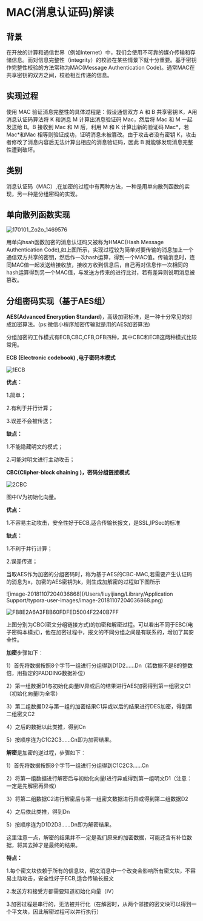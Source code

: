 # MAC(消息认证码)解读



## 背景

在开放的计算和通信世界（例如Internet）中，我们会使用不可靠的媒介传输和存储信息。而对信息完整性（integrity）的校验在某些情景下就十分重要。基于密钥作完整性校验的方法常称为MAC(Message Authentication Code)。通常MAC在共享密钥的双方之间，校验相互传递的信息。

## 实现过程

使用 MAC 验证消息完整性的具体过程是：假设通信双方 A 和 B 共享密钥 K，A用消息认证码算法将 K 和消息 M 计算出消息验证码 Mac，然后将 Mac 和 M 一起发送给 B。B 接收到 Mac 和 M 后，利用 M 和 K 计算出新的验证码 Mac*，若 Mac*和Mac 相等则验证成功，证明消息未被篡改。由于攻击者没有密钥 K，攻击者修改了消息内容后无法计算出相应的消息验证码，因此 B 就能够发现消息完整性遭到破坏。



## 类别

消息认证码（MAC）,在加密的过程中有两种方法，一种是用单向散列函数的实现，另一种是分组密码的实现。



## 单向散列函数实现



![170101_Zo2o_1469576](/Users/liuyijiang/Downloads/170101_Zo2o_1469576.png)

用单向hsah函数加密的消息认证码又被称为HMAC(Hash Message Authentication Code),如上图所示，实现过程较为简单对要传输的消息加上一个通信双方共享的密钥，然后作一次hash运算，得到一个MAC值。传输消息时，连同MAC值一起发送给接收放，接收方收到信息后，自己再对信息作一次相同的hash运算得到另一个MAC值，与发送方传来的进行比对，若有差异则说明消息被篡改。

## 分组密码实现（基于AES组）

**AES(Advanced Encryption Standard)**，高级加密标准，是一种十分常见的对成加密算法。(ps:微信小程序加密传输就是用的AES加密算法)

分组加密的工作模式有ECB,CBC,CFB,OFB四种，其中CBC和ECB这两种模式比较常用。

**ECB (Electronic codebook)  ,电子密码本模式** 

![1ECB](/Users/liuyijiang/Desktop/1ECB.jpg)

**优点：**

1.简单；

2.有利于并行计算；

3.误差不会被传送；

**缺点：**

1.不能隐藏明文的模式；

2.可能对明文进行主动攻击；

**CBC(Clipher-block chaining )，密码分组链接模式** 

![2CBC](/Users/liuyijiang/Desktop/2CBC.jpg)

图中IV为初始化向量。

**优点：**

1.不容易主动攻击，安全性好于ECB,适合传输长报文，是SSL,IPSec的标准

**缺点：**

1.不利于并行计算；

2.误差传递；



当取AES作为加密的分组密码时，称为基于AES的CBC-MAC,若需要产生认证码的消息为x，加密的AES密钥为k，则生成加解密的过程如下图所示

![image-20181107204036868](/Users/liuyijiang/Library/Application Support/typora-user-images/image-20181107204036868.png)



![FB8E2A6A3FBB60FDFED5004F2240B7FF](/Users/liuyijiang/Library/Containers/com.tencent.qq/Data/Library/Caches/Images/FB8E2A6A3FBB60FDFED5004F2240B7FF.png)



上图分别为CBC(密文分组链接方式)的加密和解密过程。可以看出不同于EBC(电子密码本模式)，他在加密过程中，报文的不同分组之间是有联系的，增加了其安全性。

**加密**步骤如下：

1）首先将数据按照8个字节一组进行分组得到D1D2......Dn（若数据不是8的整数倍，用指定的PADDING数据补位）

2）第一组数据D1与初始化向量IV异或后的结果进行AES加密得到第一组密文C1（初始化向量I为全零）

3）第二组数据D2与第一组的加密结果C1异或以后的结果进行DES加密，得到第二组密文C2

4）之后的数据以此类推，得到Cn

5）按顺序连为C1C2C3......Cn即为加密结果。

**解密**是加密的逆过程，步骤如下：

1）首先将数据按照8个字节一组进行分组得到C1C2C3......Cn

2）将第一组数据进行解密后与初始化向量I进行异或得到第一组明文D1（注意：一定是先解密再异或）

3）将第二组数据C2进行解密后与第一组密文数据进行异或得到第二组数据D2

4）之后依此类推，得到Dn

5）按顺序连为D1D2D3......Dn即为解密结果。

这里注意一点，解密的结果并不一定是我们原来的加密数据，可能还含有补位数据，将其去掉才是最终的结果。

**特点：** 

1.每个密文块依赖于所有的信息块，明文消息中一个改变会影响所有密文块，不容易主动攻击，安全性好于ECB,适合传输长报文

2.发送方和接受方都需要知道初始化向量（IV）

3.加密过程是串行的，无法被并行化（在解密时，从两个邻接的密文块可以得到一个平文块，因此解密过程可以并行执行）

